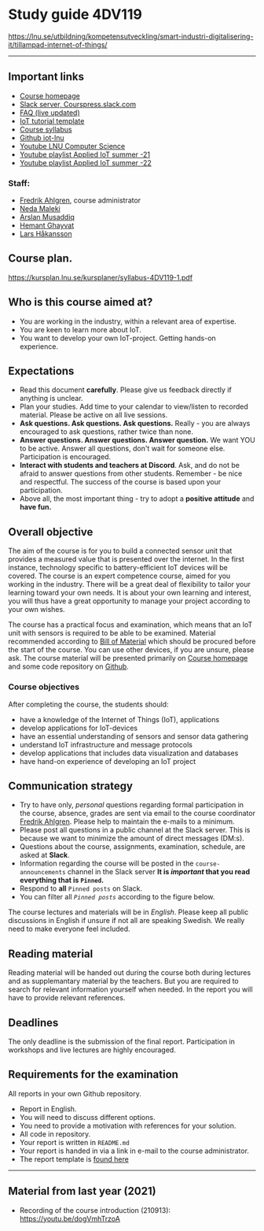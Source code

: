 # Study guide 4DV119

https://lnu.se/utbildning/kompetensutveckling/smart-industri-digitalisering-it/tillampad-internet-of-things/

---


## Important links

- [Course homepage](https://github.com/iot-lnu/expertkompetens)
- [Slack server, Courspress.slack.com](https://join.slack.com/share/enQtNDE0ODk4Njg1MDU5OC1lNzhmMTA2NTE1NjViYzA5ZDA0ODBlZWVjZGMzOWNkYTljZmVmMmUwMzM5ZTgzNmE4MzcxNTYxNzlmZWIyODYw)
- [FAQ (live updated)](faq.md)
- [IoT tutorial template](report-template.md)
- [Course syllabus](https://kursplan.lnu.se/kursplaner/syllabus-4DV119-1.pdf)
- [Github iot-lnu](https://github.com/iot-lnu)
- [Youtube LNU Computer Science](https://www.youtube.com/cslnu)
- [Youtube playlist Applied IoT summer -21](https://www.youtube.com/playlist?list=PL70wNv4dBdJzuVMTC3OL6YPnENS8Y7TKn)
- [Youtube playlist Applied IoT summer -22](https://www.youtube.com/watch?v=pEB_j0NFc74&list=PL70wNv4dBdJx2hoJxvNIUS_VPhR5QQY45)

### Staff:

- [Fredrik Ahlgren](https://lnu.se/personal/fredrik.ahlgren/), course administrator
- [Neda Maleki](https://lnu.se/en/staff/neda.maleki/)
- [Arslan Musaddiq](https://lnu.se/en/staff/arslan.musaddiq/)
- [Hemant Ghayvat](https://lnu.se/personal/hemant.ghayvat/)
- [Lars Håkansson](https://lnu.se/personal/lars.hakansson/)

## Course plan.
https://kursplan.lnu.se/kursplaner/syllabus-4DV119-1.pdf

## Who is this course aimed at?

- You are working in the industry, within a relevant area of expertise.
- You are keen to learn more about IoT.
- You want to develop your own IoT-project. Getting hands-on experience.

## Expectations

- Read this document **carefully**. Please give us feedback directly if anything is unclear.
- Plan your studies. Add time to your calendar to view/listen to recorded material. Please be active on all live sessions.
- **Ask questions. Ask questions. Ask questions.** Really - you are always encouraged to ask questions, rather twice than none.
- **Answer questions. Answer questions. Answer question.** We want YOU to be active. Answer all questions, don't wait for someone else. Participation is encouraged.
- **Interact with students and teachers at Discord**. Ask, and do not be afraid to answer questions from other students. Remember - be nice and respectful. The success of the course is based upon your participation.
- Above all, the most important thing - try to adopt a **positive attitude** and **have fun.**

## Overall objective

The aim of the course is for you to build a connected sensor unit that provides a measured value that is presented over the internet. In the first instance, technology specific to battery-efficient IoT devices will be covered. The course is an expert competence course, aimed for you working in the industry. There will be a great deal of flexibility to tailor your learning toward your own needs. It is about your own learning and interest, you will thus have a great opportunity to manage your project according to your own wishes.

The course has a practical focus and examination, which means that an IoT unit with sensors is required to be able to be examined. Material recommended according to [Bill of Material](https://github.com/iot-lnu/expertkompetens/blob/main/BOM.md) which should be procured before the start of the course. You can use other devices, if you are unsure, please ask. The course material will be presented primarily on [Course homepage](https://github.com/iot-lnu/expertkompetens) and some code repository on [Github](https://github.com/iot-lnu).

### Course objectives

After completing the course, the students should:

- have a knowledge of the Internet of Things (IoT), applications
- develop applications for IoT-devices
- have an essential understanding of sensors and sensor data gathering
- understand IoT infrastructure and message protocols
- develop applications that includes data visualization and databases
- have hand-on experience of developing an IoT project

## Communication strategy

- Try to have only, *personal* questions regarding formal participation in the course, absence, grades are sent via email to the course coordinator [Fredrik Ahlgren](fredrik.ahlgren@lnu.se). Please help to maintain the e-mails to a minimum.
- Please post all questions in a public channel at the Slack server. This is because we want to minimize the amount of direct messages (DM:s).
- Questions about the course, assignments, examination, schedule, are asked at **Slack**.
- Information regarding the course will be posted in the ``course-announcements`` channel in the Slack server **It is _important_ that you read everything that is `Pinned`.**
- Respond to **all** `Pinned posts` on Slack.
- You can filter all *`Pinned posts`* according to the figure below.

The course lectures and materials will be in *English*. Please keep all public discussions in English if unsure if not all are speaking Swedish. We really need to make everyone feel included.

## Reading material

Reading material will be handed out during the course both during lectures and as supplemantary material by the teachers. But you are required to search for relevant information yourself when needed. In the report you will have to provide relevant references.

## Deadlines

The only deadline is the submission of the final report. Participation in workshops and live lectures are highly encouraged.

## Requirements for the examination

All reports in your own Github repository.
- Report in English.
- You will need to discuss different options.
- You need to provide a motivation with references for your solution.
- All code in repository.
- Your report is written in `README.md`
- Your report is handed in via a link in e-mail to the course administrator.
- The report template is [found here](report-template.md)

----

## Material from last year (2021)

- Recording of the course introduction (210913): https://youtu.be/dogVmhTrzoA

